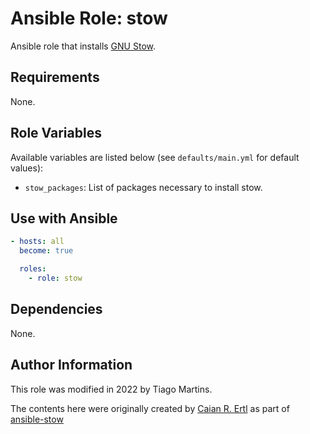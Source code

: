 # Ansible Role: stow

Ansible role that installs [GNU Stow](https://www.gnu.org/software/stow).

## Requirements

None.

## Role Variables

Available variables are listed below (see `defaults/main.yml` for default
values):

- `stow_packages`: List of packages necessary to install stow.

## Use with Ansible


```yaml
- hosts: all
  become: true

  roles:
    - role: stow
```

## Dependencies

None.

## Author Information

This role was modified in 2022 by Tiago Martins.

The contents here were originally created by [Caian R. Ertl](mailto:hi@caian.org)
as part of [ansible-stow](https://github.com/caian-org/ansible-stow)
